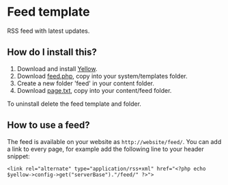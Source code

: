 Feed template
=============

RSS feed with latest updates.

How do I install this?
----------------------
1. Download and install [Yellow](https://github.com/markseu/yellowcms/).  
2. Download [feed.php](feed.php?raw=true), copy into your system/templates folder.  
3. Create a new folder 'feed' in your content folder.
4. Download [page.txt](page.txt?raw=true), copy into your content/feed folder.

To uninstall delete the feed template and folder.

How to use a feed?
------------------
The feed is available on your website as `http://website/feed/`. You can add a link to every page, for example add the following line to your header snippet:

`<link rel="alternate" type="application/rss+xml" href="<?php echo $yellow->config->get("serverBase")."/feed/" ?>">`